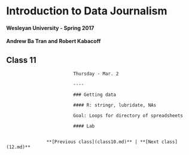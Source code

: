 # Introduction to Data Journalism
  
  #### Wesleyan University - Spring 2017
  
  **Andrew Ba Tran and Robert Kabacoff**
  
  ## Class 11
                             Thursday - Mar. 2
                             
                             ----
                             
                             ### Getting data
                             
                             #### R: stringr, lubridate, NAs
                             
                             Goal: Loops for directory of spreadsheets
                             
                             #### Lab
                             
                   
                   **[Previous class](class10.md)** | **[Next class](12.md)**
